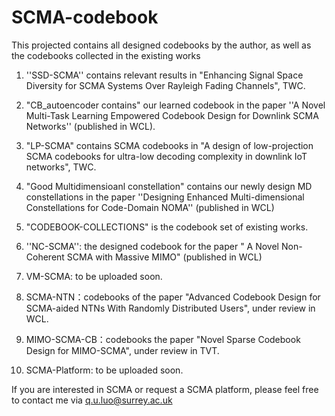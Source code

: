# SCMA-codebook
This projected contains all designed codebooks by the author, as well as the codebooks collected in the existing works

1. ''SSD-SCMA'' contains relevant results in  "Enhancing Signal Space Diversity for SCMA Systems Over Rayleigh Fading Channels", TWC.

2. "CB_autoencoder contains" our learned codebook in the paper ''A Novel Multi-Task Learning Empowered Codebook Design for Downlink SCMA Networks'' (published in WCL).

3. "LP-SCMA" contains  SCMA codebooks in "A design of low-projection SCMA codebooks for ultra-low decoding complexity in downlink IoT networks", TWC.

4. "Good Multidimensioanl constellation" contains our newly design MD constellations in the paper ''Designing Enhanced Multi-dimensional
Constellations for Code-Domain NOMA'' (published in WCL)

5. "CODEBOOK-COLLECTIONS"  is the codebook set of existing works. 

6. ''NC-SCMA'': the designed codebook for the paper " A Novel Non-Coherent SCMA with Massive MIMO" (published in WCL)

7. VM-SCMA: to be uploaded soon.

8. SCMA-NTN：codebooks of the paper "Advanced Codebook Design for SCMA-aided NTNs With Randomly Distributed Users", under review in WCL.

9. MIMO-SCMA-CB：codebooks  the paper "Novel Sparse Codebook Design for MIMO-SCMA", under review in TVT.
   
10. SCMA-Platform:   to be uploaded soon.


 
If you are interested in SCMA or request a SCMA platform, please feel free to contact me   via q.u.luo@surrey.ac.uk
